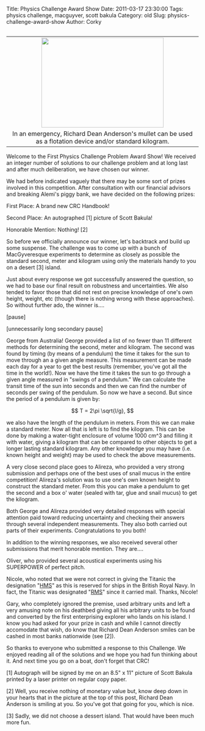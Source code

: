 Title: Physics Challenge Award Show
Date: 2011-03-17 23:30:00
Tags: physics challenge, macguyver, scott bakula
Category: old
Slug: physics-challenge-award-show
Author: Corky


<table cellpadding="0" cellspacing="0" class="tr-caption-container" style="float: left; margin-right: 1em; text-align: left;"><tbody><tr><td style="text-align: center;"><a href="https://lh5.googleusercontent.com/-pyHug0rZ0X0/TYGM0O4fznI/AAAAAAAAAK0/ZTrk9NSTYuw/s1600/macgyver.jpg" imageanchor="1" style="clear: left; margin-bottom: 1em; margin-left: auto; margin-right: auto;"><img border="0" height="236" src="https://lh5.googleusercontent.com/-pyHug0rZ0X0/TYGM0O4fznI/AAAAAAAAAK0/ZTrk9NSTYuw/s320/macgyver.jpg" width="320" /></a></td></tr><tr><td class="tr-caption" style="text-align: center;">In an emergency, Richard Dean Anderson's mullet can
be used as a flotation device and/or standard kilogram.</td></tr></tbody></table>Welcome to the First Physics Challenge Problem Award Show!  We received an integer number of solutions to our challenge problem and at long last and after much deliberation, we have chosen our winner. 

We had before indicated vaguely that there may be some sort of prizes involved in this competition.  After consultation with our financial advisors and breaking Alemi's piggy bank, we have decided on the following prizes:

First Place:  A brand new CRC Handbook!

Second Place: An autographed [1] picture of Scott Bakula!

Honorable Mention:  Nothing! [2]

<a name='more'></a>So before we officially announce our winner, let's backtrack and build up some suspense.  The challenge was to come up with a bunch of MacGyveresque experiments to determine as closely as possible the standard second, meter and kilogram using only the materials handy to you on a desert [3] island. 

Just about every response we got successfully answered the question, so we had to base our final result on robustness and uncertainties.  We also tended to favor those that did not rest on precise knowledge of one's own height, weight, etc (though there is nothing wrong with these approaches).  So without further ado, the winner is....








[pause]














[unnecessarily long secondary pause]










George from Australia!  George provided a list of no fewer than 11 different methods for determining the second, meter and kilogram.  The second was found by timing (by means of a pendulum) the time it takes for the sun to move through an a given angle measure.  This measurement can be made each day for a year to get the best results (remember, you've got all the time in the world!).  Now we have the time it takes the sun to go through a given angle measured in "swings of a pendulum."  We can calculate the transit time of the sun into seconds and then we can find the number of seconds per swing of the pendulum.  So now we have a second.  But since the period of a pendulum is given by:

$$ T = 2\pi \sqrt{l/g}, $$

we also have the length of the pendulum in meters.  From this we can make a standard meter.  Now all that is left is to find the kilogram.  This can be done by making a water-tight enclosure of volume 1000 cm^3 and filling it with water, giving a kilogram that can be compared to other objects to get a longer lasting standard kilogram.  Any other knowledge you may have (i.e. known height and weight) may be used to check the above measurements.

A very close second place goes to Alireza, who provided a very strong submission and perhaps one of the best uses of snail mucus in the entire competition!  Alireza's solution was to use one's own known height to construct the standard meter.  From this you can make a pendulum to get the second and a box o' water (sealed with tar, glue and snail mucus) to get the kilogram.

Both George and Alireza provided very detailed responses with special attention paid toward reducing uncertainty and checking their answers through several independent measurements.  They also both carried out parts of their experiments.  Congratulations to you both!

In addition to the winning responses, we also received several other submissions that merit honorable mention.  They are....

Oliver, who provided several acoustical experiments using his SUPERPOWER of perfect pitch.

Nicole, who noted that we were not correct in giving the Titanic the designation "<a href="http://en.wikipedia.org/wiki/Her_Majesty%27s_Ship">HMS</a>" as this is reserved for ships in the British Royal Navy.  In fact, the Titanic was designated "<a href="http://en.wikipedia.org/wiki/Royal_Mail_Ship">RMS</a>" since it carried mail.  Thanks, Nicole!

Gary, who completely ignored the premise, used arbitrary units and left a very amusing note on his deathbed giving all his arbitrary units to be found and converted by the first enterprising explorer who lands on his island.  I know you had asked for your prize in cash and while I cannot directly accomodate that wish, do know that Richard Dean Anderson smiles can be cashed in most banks nationwide (see [2]). 

So thanks to everyone who submitted a response to this Challenge.  We enjoyed reading all of the solutions and we hope you had fun thinking about it.  And next time you go on a boat, don't forget that CRC!


[1]  Autograph will be signed by me on an 8.5" x 11" picture of Scott Bakula printed by a laser printer on regular copy paper.

[2]  Well, you receive nothing of monetary value but, know deep down in your hearts that in the picture at the top of this post, Richard Dean Anderson is smiling at you.  So you've got that going for you, which is nice.

[3]  Sadly, we did not choose a dessert island.  That would have been much more fun.
